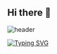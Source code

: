 ## Hi there 👋
![header](https://capsule-render.vercel.app/api?type=rect&color=auto&height=100&section=header&text=Gabriel%20Vilela%20-%20BIM%20Architect%20+%20future%20Data%20Scientist&fontSize=25)


[![Typing SVG](https://readme-typing-svg.herokuapp.com/?color=1E90FF&size=35&center=true&vCenter=true&width=1000&lines=My+name+is+Gabriel+Vilela;I'm+from+Brazil;BIM+Architect+and+future+Data+Scientist)](https://git.io/typing-svg)


<!--
**gbrfvilela/gbrfvilela** is a ✨ _special_ ✨ repository because its `README.md` (this file) appears on your GitHub profile.

Here are some ideas to get you started:

- 🔭 I’m currently working on ...
- 🌱 I’m currently learning ...
- 👯 I’m looking to collaborate on ...
- 🤔 I’m looking for help with ...
- 💬 Ask me about ...
- 📫 How to reach me: ...
- 😄 Pronouns: ...
- ⚡ Fun fact: ...
-->
